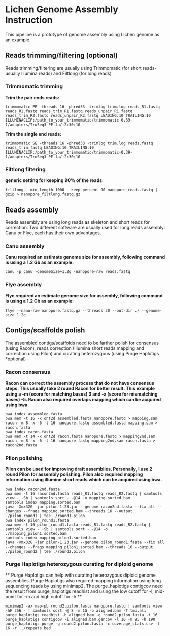 # Lichen Genome Assembly Instruction

This pipeline is a prototype of genome assembly using Lichen genome as an example.

## Reads trimming/filtering (optional)

Reads trimming/filtering are usually using Trimmomatic (for short reads-usually Illumina reads) and Filtlong (for long reads)

### Trimmomatic trimming

**Trim the pair ends reads:**

    trimmomatic PE -threads 16 -phred33 -trimlog trim.log reads_R1.fastq reads_R2.fastq reads_trim_R1.fastq reads_unpair_R1.fastq reads_trim_R2.fastq reads_unpair_R2.fastq LEADING:10 TRAILING:10 ILLUMINACLIP:/path_to_your_trimmomatic/trimmomatic-0.39-1/adapters/TruSeq3-PE.fa/:2:30:10

**Trim the single end reads:**

    trimmomatic SE -threads 16 -phred33 -trimlog trim.log reads.fastq reads_trim.fastq LEADING:10 TRAILING:10 ILLUMINACLIP:/path_to_your_trimmomatic/trimmomatic-0.39-1/adapters/TruSeq3-PE.fa/:2:30:10

### Filtlong filtering

**generic setting for keeping 90% of the reads:**

    filtlong --min_length 1000 --keep_percent 90 nanopore_reads.fastq | gzip > nanopore_filtlong.fastq.gz

## Reads assembly

Reads assembly are using long reads as skeleton and short reads for correction. Two different software are usually used for long reads assembly: Canu or Flye, each has their own advantages.

### Canu assembly

**Canu required an estimate genome size for assembly, following command is using a 1.2 Gb as an example:**

    canu -p canu -genomeSize=1.2g -nanopore-raw reads.fastq

### Flye assembly

**Flye required an estimate genome size for assembly, following command is using a 1.2 Gb as an example:**

    flye --nano-raw nanopore.fastq.gz --threads 30 --out-dir ./ --genome-size 1.2g

## Contigs/scaffolds polish

The assembled contigs/scaffolds need to be farther polish for consensus (using Racon), reads correction (Illumina short reads mapping and correction using Pilon) and curating heterozygous (using Purge Haplotigs *optional)

### Racon consensus

**Racon can correct the assembly process that do not have consensus steps. This usually take 2 round Racon for better result. This example using a -m (score for matching bases) 3 and -x (score for mismatching bases) -5. Racon also required overlaps mapping which can be acquired using bwa.**

    bwa index assembled.fasta
    bwa mem -t 16 -x ont2d assembled.fasta nanopore.fastq > mapping.sam
    racon -m 8 -x -6 -t 16 nanopore.fastq assembled.fasta mapping.sam > racon.fasta
    bwa index racon.fasta
    bwa mem -t 14 -x ont2d racon.fasta nanopore.fastq > mapping2nd.sam
    racon -m 8 -x -6 -t 16 nanopore.fastq mapping2nd.sam racon.fasta > racon2nd.fasta

### Pilon polishing

**Pilon can be used for improving draft assemblies. Personally, I use 2 round Pilon for assembly polishing. Pilon also required mapping information using illumine short reads which can be acquired using bwa.**

    bwa index racon2nd.fasta
    bwa mem -t 16 racon2nd.fasta reads_R1.fastq reads_R2.fastq | samtools view - -Sb | samtools sort - -@14 -o mapping.sorted.bam
    samtools index mapping.sorted.bam
    java -Xmx32G -jar pilon-1.23.jar --genome racon2nd.fasta --fix all --changes --frags mapping.sorted.bam --threads 16 --output ./pilon_round1 | tee ./round1.pilon
    bwa index pilon_round1.fasta
    bwa mem -t 16 pilon_round1.fasta reads_R1.fastq reads_R2.fastq | samtools view - -Sb | samtools sort - -@14 -o ./mapping_pilon1.sorted.bam
    samtools index mapping_pilon1.sorted.bam
    java -Xmx32G -jar pilon-1.23.jar --genome pilon_round1.fasta --fix all --changes --frags mapping_pilon1.sorted.bam --threads 16 --output ./pilon_round2 | tee ./round2.pilon

### Purge Haplotigs heterozygous curating for diploid genome

** Purge Haplotigs can help with curating heterozygous diploid genome assemblies. Purge Haplotigs also required mapping information using long sequencing reads by using minimap2. The purge_haplotigs contigcov need the result from purge_haplotigs readhist and using the low cutoff for -l, mid-point for -m and high cutoff for -h.**

    minimap2 -ax map-pb round2.pilon.fasta nanopore.fastq | samtools view -hF 256 - | samtools sort -@ 8 -m 1G -o aligned.bam -T tmp.ali
    purge_haplotigs readhist -b aligned.bam -g round2.pilon.fasta -t 16
    purge_haplotigs contigcov -i aligned.bam.gencov -l 10 -m 95 -h 190
    purge_haplotigs purge -g round2.pilon.fasta -c coverage_stats.csv -t 16 -r ../repeats.bed
